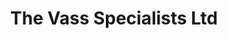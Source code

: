 ---
title: "The Vass Specialists Ltd"
url: /coventry/the-vass-specialists-ltd/
shop: Autowerkstatt
---